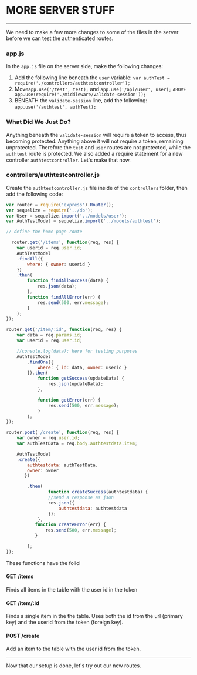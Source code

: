 # MORE SERVER STUFF
---

We need to make a few more changes to some of the files in the server before we can test the authenticated routes.

### app.js
In the `app.js` file on the server side, make the following changes:

1. Add the following line beneath the `user` variable: `var authTest = require('./controllers/authtestcontroller');`
2. Move`app.use('/test', test);` and `app.use('/api/user', user);` `ABOVE app.use(require('./middleware/validate-session'));`
3. BENEATH the `validate-session` line, add the following: `app.use('/authtest', authTest);`

### What Did We Just Do?
Anything beneath the `validate-session` will require a token to access, thus becoming protected. Anything above it will not require a token, remaining unprotected. Therefore the `test` and `user` routes are not protected, while the `authtest` route is protected. We also added a require statement for a new controller `authtestcontroller`. Let's make that now.

### controllers/authtestcontroller.js
Create the `authtestcontroller.js` file inside of the `controllers` folder, then add the following code:

```js
var router = require('express').Router();
var sequelize = require('../db');
var User = sequelize.import('../models/user');
var AuthTestModel = sequelize.import('../models/authtest');

// define the home page route

  router.get('/items', function(req, res) {
	var userid = req.user.id;
	AuthTestModel
	.findAll({
		where: { owner: userid }
	})
	.then(
		function findAllSuccess(data) {
			res.json(data);
		},
		function findAllError(err) {
			res.send(500, err.message);
		}
	);
});

router.get('/item/:id', function(req, res) {
	var data = req.params.id;
	var userid = req.user.id;

	//console.log(data); here for testing purposes
	AuthTestModel
		.findOne({
			where: { id: data, owner: userid }
		}).then(
			function getSuccess(updateData) {
				res.json(updateData);
			},

			function getError(err) {
				res.send(500, err.message);
			}
		);
});

router.post('/create', function(req, res) {
    var owner = req.user.id;
	var authTestData = req.body.authtestdata.item;

	AuthTestModel
	.create({ 
	   	authtestdata: authTestData,
	   	owner: owner
	   })

		.then(
				function createSuccess(authtestdata) {
				//send a response as json
		   		res.json({
		   			authtestdata: authtestdata
		   		});
		   	}, 
		   function createError(err) {
		       res.send(500, err.message);
		   }

		);
});
```
These functions have the folloi
#### GET /items
Finds all items in the table with the user id in the token

#### GET /item/:id
Finds a single item in the the table. Uses both the id from the url (primary key) and the userid from the token (foreign key).

#### POST /create
Add an item to the table with the user id from the token.

<hr>

Now that our setup is done, let's try out our new routes.